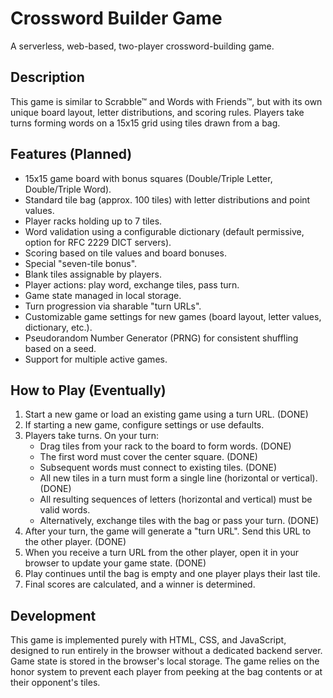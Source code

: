# Crossword Builder Game

A serverless, web-based, two-player crossword-building game.

## Description

This game is similar to Scrabble™ and Words with Friends™, but with its own unique board layout, letter distributions, and scoring rules. Players take turns forming words on a 15x15 grid using tiles drawn from a bag.

## Features (Planned)

-   15x15 game board with bonus squares (Double/Triple Letter, Double/Triple Word).
-   Standard tile bag (approx. 100 tiles) with letter distributions and point values.
-   Player racks holding up to 7 tiles.
-   Word validation using a configurable dictionary (default permissive, option for RFC 2229 DICT servers).
-   Scoring based on tile values and board bonuses.
-   Special "seven-tile bonus".
-   Blank tiles assignable by players.
-   Player actions: play word, exchange tiles, pass turn.
-   Game state managed in local storage.
-   Turn progression via sharable "turn URLs".
-   Customizable game settings for new games (board layout, letter values, dictionary, etc.).
-   Pseudorandom Number Generator (PRNG) for consistent shuffling based on a seed.
-   Support for multiple active games.

## How to Play (Eventually)

1.  Start a new game or load an existing game using a turn URL. (DONE)
2.  If starting a new game, configure settings or use defaults.
3.  Players take turns. On your turn:
    *   Drag tiles from your rack to the board to form words. (DONE)
    *   The first word must cover the center square. (DONE)
    *   Subsequent words must connect to existing tiles. (DONE)
    *   All new tiles in a turn must form a single line (horizontal or vertical). (DONE)
    *   All resulting sequences of letters (horizontal and vertical) must be valid words.
    *   Alternatively, exchange tiles with the bag or pass your turn. (DONE)
4.  After your turn, the game will generate a "turn URL". Send this URL to the other player. (DONE)
5.  When you receive a turn URL from the other player, open it in your browser to update your game state. (DONE)
6.  Play continues until the bag is empty and one player plays their last tile.
7.  Final scores are calculated, and a winner is determined.

## Development

This game is implemented purely with HTML, CSS, and JavaScript, designed to run entirely in the browser without a dedicated backend server. Game state is stored in the browser's local storage. The game relies on the honor system to prevent each player from peeking at the bag contents or at their opponent's tiles.
